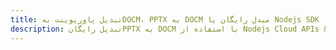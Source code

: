 ---title: تبدیل پاورپوینت بهDOCM، PPTX به DOCM مبدل رایگان یا Nodejs SDKdescription: تبدیل رایگانPPTX به DOCM با استفاده از Nodejs Cloud APIs & SDK. همچنین اسناد Microsoft PowerPoint را در Cloud ایجاد، ویرایش و رندر کنید.---